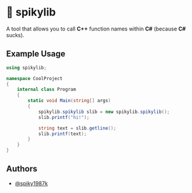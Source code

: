 # 🦖 spikylib

A tool that allows you to call **C++** function names within **C#** (because **C#** sucks).
## Example Usage
```cs
using spikylib;

namespace CoolProject
{
    internal class Program
    {   
        static void Main(string[] args)
        {
            spikylib.spikylib slib = new spikylib.spikylib();
            slib.printf("hi!");

            string text = slib.getline();
            slib.printf(text);
        }
    }
}

```
## Authors

- [@spiky1987k](https://www.github.com/spiky1987k)
